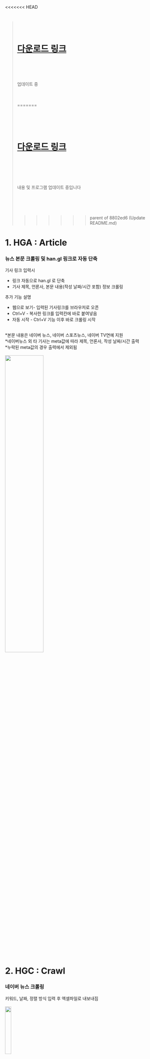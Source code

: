 <<<<<<< HEAD
> # <br><br> [다운로드 링크](https://github.com/memoday/hangangUtil/releases)
>  <br><br><br><br> 업데이트 중 <br><br><br><br>
=======
> # <br><br> [다운로드 링크](https://github.com/memoday/hangangUtil/releases/tag/HGA)
>  <br><br><br><br><br> 내용 및 프로그램 업데이트 중입니다 <br><br><br><br><br>
>>>>>>> parent of 8802ed6 (Update README.md)


# 1. HGA : Article
### 뉴스 본문 크롤링 및 han.gl 링크로 자동 단축

기사 링크 입력시
- 링크 자동으로 han.gl 로 단축
- 기사 제목, 언론사, 본문 내용(작성 날짜/시간 포함) 정보 크롤링

추가 기능 설명
- 웹으로 보기- 입력된 기사링크를 브라우저로 오픈
- Ctrl+V - 복사한 링크를 입력칸에 바로 붙여넣음
- 자동 시작 - Ctrl+V 기능 이후 바로 크롤링 시작


<br>*본문 내용은 네이버 뉴스, 네이버 스포츠뉴스, 네이버 TV연예 지원
<br>*네이버뉴스 외 타 기사는 meta값에 따라 제목, 언론사, 작성 날짜/시간 출력
<br>*누락된 meta값의 경우 출력에서 제외됨
<br>
<br>
<img src="https://user-images.githubusercontent.com/74040890/208002157-5f4fdee0-ae5b-40bc-916a-ef0a517b5ba9.png" width="50%" height="50%">


```

```



# 2. HGC : Crawl
### 네이버 뉴스 크롤링

키워드, 날짜, 정렬 방식 입력 후 엑셀파일로 내보내짐
<br><br>
<img src="https://user-images.githubusercontent.com/74040890/196871414-58b6d656-8be6-406c-8f4a-bbd7c5ce62ff.png" width="20%" height="20%">

```

```
